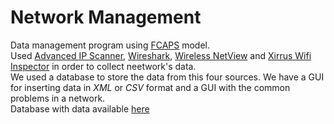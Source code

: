 # Network Management
Data management program using [FCAPS](https://searchnetworking.techtarget.com/definition/FCAPS) model.<br/>
Used [Advanced IP Scanner](https://www.advanced-ip-scanner.com/gr/), [Wireshark](https://www.wireshark.org/), [Wireless NetView](https://www.nirsoft.net/utils/wireless_network_view.html) and [Xirrus Wifi Inspector](https://www.riverbed.com/gb/products/xirrus/inspector.html) in order to collect neetwork's data.<br/>
We used a database to store the data from this four sources. We have a GUI for inserting data in *XML* or *CSV* format and a GUI with the common problems in a network.<br/> Database with data available [here](https://www.dropbox.com/sh/zlhelu11avzck4g/AACVxSAYUd18w54BwXCHieqAa?dl=0)

